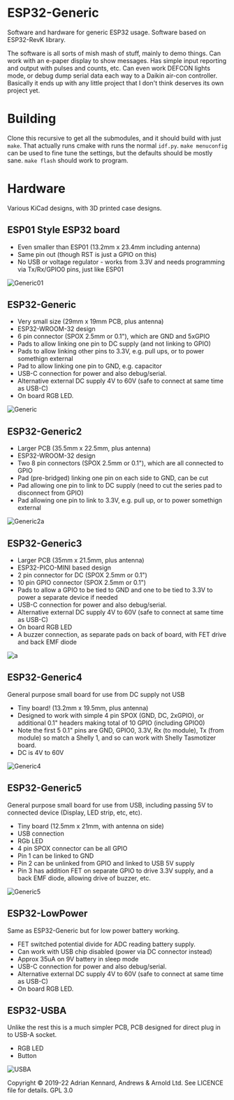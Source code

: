 # ESP32-Generic

Software and hardware for generic ESP32 usage. Software based on ESP32-RevK library.

The software is all sorts of mish mash of stuff, mainly to demo things. Can work with an e-paper display to show messages. Has simple input reporting and output with pulses and counts, etc. Can even work DEFCON lights mode, or debug dump serial data each way to a Daikin air-con controller. Basically it ends up with any little project that I don't think deserves its own project yet.

# Building

Clone this recursive to get all the submodules, and it should build with just `make`. That actually runs cmake with runs the normal `idf.py`. `make menuconfig` can be used to fine tune the settings, but the defaults should be mostly sane. `make flash` should work to program.

# Hardware

Various KiCad designs, with 3D printed case designs.

## ESP01 Style ESP32 board

- Even smaller than ESP01 (13.2mm x 23.4mm including antenna)
- Same pin out (though RST is just a GPIO on this)
- No USB or voltage regulator - works from 3.3V and needs programming via Tx/Rx/GPIO0 pins, just like ESP01

![Generic01](https://user-images.githubusercontent.com/996983/154910368-08a94680-f98b-4543-9405-6571c8da761c.png)

## ESP32-Generic

- Very small size (29mm x 19mm PCB, plus antenna)
- ESP32-WROOM-32 design
- 6 pin connector (SPOX 2.5mm or 0.1"), which are GND and 5xGPIO
- Pads to allow linking one pin to DC supply (and not linking to GPIO)
- Pads to allow linking other pins to 3.3V, e.g. pull ups, or to power somethign external
- Pad to allow linking one pin to GND, e.g. capacitor
- USB-C connection for power and also debug/serial.
- Alternative external DC supply 4V to 60V (safe to connect at same time as USB-C)
- On board RGB LED.

![Generic](https://user-images.githubusercontent.com/996983/151692417-bf97f5b4-017b-4074-9edc-952c1f0526cb.png)

## ESP32-Generic2

- Larger PCB (35.5mm x 22.5mm, plus antenna)
- ESP32-WROOM-32 design
- Two 8 pin connectors (SPOX 2.5mm or 0.1"), which are all connected to GPIO
- Pad (pre-bridged) linking one pin on each side to GND, can be cut
- Pad allowing one pin to link to DC supply (need to cut the series pad to disconnect from GPIO)
- Pad allowing one pin to link to 3.3V, e.g. pull up, or to power somethign external

![Generic2a](https://user-images.githubusercontent.com/996983/151692421-359f2ba7-d9bb-447f-9a19-a2da2b949f7f.png)

## ESP32-Generic3

- Larger PCB (35mm x 21.5mm, plus antenna)
- ESP32-PICO-MINI based design
- 2 pin connector for DC (SPOX 2.5mm or 0.1")
- 10 pin GPIO connector (SPOX 2.5mm or 0.1")
- Pads to allow a GPIO to be tied to GND and one to be tied to 3.3V to power a separate device if needed
- USB-C connection for power and also debug/serial.
- Alternative external DC supply 4V to 60V (safe to connect at same time as USB-C)
- On board RGB LED
- A buzzer connection, as separate pads on back of board, with FET drive and back EMF diode

![a](https://user-images.githubusercontent.com/996983/154688606-ff696f24-0eac-4adf-965b-7ab453dbc4a4.png)

## ESP32-Generic4

General purpose small board for use from DC supply not USB

- Tiny board! (13.2mm x 19.5mm, plus antenna)
- Designed to work with simple 4 pin SPOX (GND, DC, 2xGPIO), or additional 0.1" headers making total of 10 GPIO (including GPIO0)
- Note the first 5 0.1" pins are GND, GPIO0, 3.3V, Rx (to module), Tx (from module) so match a Shelly 1, and so can work with Shelly Tasmotizer board.
- DC is 4V to 60V

![Generic4](https://user-images.githubusercontent.com/996983/156793334-af8823f4-5f7b-4e12-9b53-bcdea048fd54.png)

## ESP32-Generic5

General purpose small board for use from USB, including passing 5V to connected device (Display, LED strip, etc, etc).

- Tiny board (12.5mm x 21mm, with antenna on side)
- USB connection
- RGb LED
- 4 pin SPOX connector can be all GPIO
- Pin 1 can be linked to GND
- Pin 2 can be unlinked from GPIO and linked to USB 5V supply
- Pin 3 has addition FET on separate GPIO to drive 3.3V supply, and a back EMF diode, allowing drive of buzzer, etc.

![Generic5](https://user-images.githubusercontent.com/996983/156886747-55e5c608-20fe-482c-bbdd-4d36e5d28d6c.png)

## ESP32-LowPower

Same as ESP32-Generic but for low power battery working.

- FET switched potential divide for ADC reading battery supply.
- Can work with USB chip disabled (power via DC connector instead)
- Approx 35uA on 9V battery in sleep mode
- USB-C connection for power and also debug/serial.
- Alternative external DC supply 4V to 60V (safe to connect at same time as USB-C)
- On board RGB LED.

## ESP32-USBA

Unlike the rest this is a much simpler PCB, PCB designed for direct plug in to USB-A socket.

- RGB LED
- Button

![USBA](https://user-images.githubusercontent.com/996983/140615566-fc0d410a-a81b-4b3e-9b71-35afe68315ae.png)

Copyright © 2019-22 Adrian Kennard, Andrews & Arnold Ltd. See LICENCE file for details. GPL 3.0
